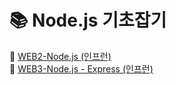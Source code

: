 # 📚 Node.js 기초잡기
📌 [WEB2-Node.js (인프런)](https://www.inflearn.com/course/web2-node-js)
<br>
📌 [WEB3-Node.js - Express (인프런)](https://www.inflearn.com/course/node-js-express)
